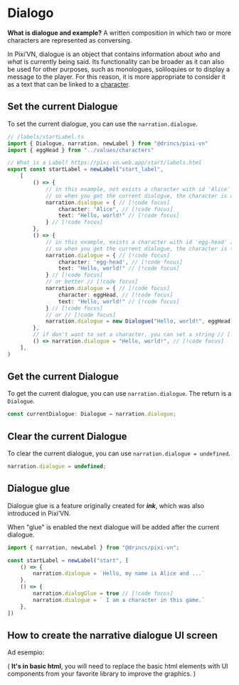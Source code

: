 # Dialogo

**What is dialogue and example?** A written composition in which two or more characters are represented as conversing.

In Pixi’VN, dialogue is an object that contains information about _who_ and _what_ is currently being said. Its functionality can be broader as it can also be used for other purposes, such as monologues, soliloquies or to display a message to the player. For this reason, it is more appropriate to consider it as a text that can be linked to a [character](/start/character#use-characters-in-the-game).

## Set the current Dialogue

To set the current dialogue, you can use the `narration.dialogue`.

```ts
// /labels/startLabel.ts
import { Dialogue, narration, newLabel } from "@drincs/pixi-vn"
import { eggHead } from "../values/characters"

// What is a Label? https://pixi-vn.web.app/start/labels.html
export const startLabel = newLabel("start_label",
    [
        () => {
            // in this example, not exists a character with id 'Alice' // [!code focus]
            // so when you get the current dialogue, the character is a fake character with the name 'Alice' // [!code focus]
            narration.dialogue = { // [!code focus]
                character: "Alice", // [!code focus]
                text: "Hello, world!" // [!code focus]
            } // [!code focus]
        },
        () => {
            // in this example, exists a character with id 'egg-head' // [!code focus]
            // so when you get the current dialogue, the character is the character with id 'egg-head' // [!code focus]
            narration.dialogue = { // [!code focus]
                character: 'egg-head', // [!code focus]
                text: "Hello, world!" // [!code focus]
            } // [!code focus]
            // or better // [!code focus]
            narration.dialogue = { // [!code focus]
                character: eggHead, // [!code focus]
                text: "Hello, world!" // [!code focus]
            } // [!code focus]
            // or // [!code focus]
            narration.dialogue = new Dialogue("Hello, world!", eggHead) // [!code focus]
        },
        // if don't want to set a character, you can set a string // [!code focus]
        () => narration.dialogue = "Hello, world!", // [!code focus]
    ],
)
```

<sandbox
template="tts9jh"
entry="/src/labels/startLabel.ts"
/>

## Get the current Dialogue

To get the current dialogue, you can use `narration.dialogue`. The return is a `Dialogue`.

```typescript
const currentDialogue: Dialogue = narration.dialogue;
```

## Clear the current Dialogue

To clear the current dialogue, you can use `narration.dialogue = undefined`.

```typescript
narration.dialogue = undefined;
```

## Dialogue glue

Dialogue glue is a feature originally created for _**ink**_, which was also introduced in Pixi’VN.

When "glue" is enabled the next dialogue will be added after the current dialogue.

```typescript
import { narration, newLabel } from "@drincs/pixi-vn";

const startLabel = newLabel("start", [
    () => {
        narration.dialogue = `Hello, my name is Alice and ...`
    },
    () => {
        narration.dialogGlue = true // [!code focus]
        narration.dialogue = ` I am a character in this game.`
    },
])
```

<sandbox
template="ctn72c"
entry="/src/labels/startLabel.ts"
/>

## How to create the narrative dialogue UI screen

Ad esempio:

( **It's in basic html**, you will need to replace the basic html elements with UI components from your favorite library to improve the graphics. )

<sandbox
template="d6mn3d"
entry="/src/screens/NarrationScreen.tsx"
/>
